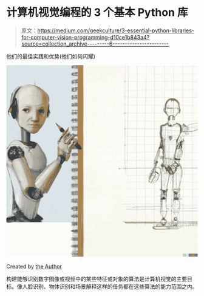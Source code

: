 # 计算机视觉编程的 3 个基本 Python 库

> 原文：<https://medium.com/geekculture/3-essential-python-libraries-for-computer-vision-programming-d10ce1b843a4?source=collection_archive---------6----------------------->

他们的最佳实践和优势(他们如何闪耀)

![](img/1f217d37c1093b447fe3621bb2d9c9f0.png)

Created by [the Author](https://aniltilbe.medium.com)

构建能够识别数字图像或视频中的某些特征或对象的算法是计算机视觉的主要目标。像人脸识别、物体识别和场景解释这样的任务都在这些算法的能力范围之内。